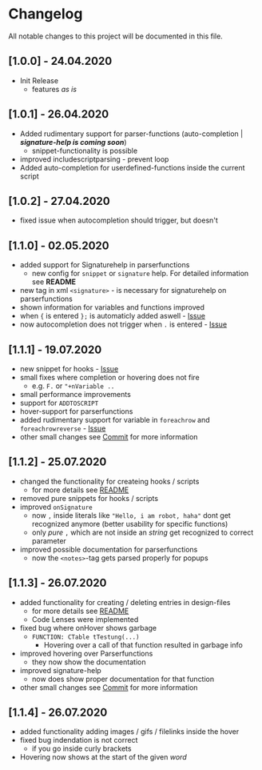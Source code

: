 # Changelog
All notable changes to this project will be documented in this file.

## [1.0.0] - 24.04.2020
- Init Release
  - features *as is*

## [1.0.1] - 26.04.2020
- Added rudimentary support for parser-functions (auto-completion | ***signature-help is coming soon***)
  - snippet-functionality is possible
- improved includescriptparsing - prevent loop
- Added auto-completion for userdefined-functions inside the current script

## [1.0.2] - 27.04.2020
- fixed issue when autocompletion should trigger, but doesn't

## [1.1.0] - 02.05.2020
- added support for Signaturehelp in parserfunctions
  - new config for `snippet` or `signature` help. For detailed information see **README**
- new tag in xml `<signature>` - is necessary for signaturehelp on parserfunctions
- shown information for variables and functions improved
- when `{` is entered `};` is automaticly added aswell - [Issue](https://github.com/Muraxon/FuturecLanguageServer/issues/1)
- now autocompletion does not trigger when `.` is entered - [Issue](https://github.com/Muraxon/FuturecLanguageServer/issues/2)

## [1.1.1] - 19.07.2020
- new snippet for hooks - [Issue](https://github.com/Muraxon/FuturecLanguageServer/issues/7)
- small fixes where completion or hovering does not fire
  - e.g. `F.` or `"+nVariable ..`
- small performance improvements
- support for `ADDTOSCRIPT`
- hover-support for parserfunctions
- added rudimentary support for variable in `foreachrow` and `foreachrowreverse` - [Issue](https://github.com/Muraxon/FuturecLanguageServer/issues/5)
- other small changes see [Commit](https://github.com/Muraxon/FuturecLanguageServer/commit/405da8a3232a9745c1eceed404203f9d1662ef6a) for more information

## [1.1.2] - 25.07.2020
- changed the functionality for createing hooks / scripts
  - for more details see [README](README.md)
- removed pure snippets for hooks / scripts
- improved `onSignature`
  - now `,` inside literals like `"Hello, i am robot, haha"` dont get recognized anymore (better usability for specific functions)
  - only *pure* `,` which are not inside an *string* get recognized to correct parameter
- improved possible documentation for parserfunctions
  - now the `<notes>`-tag gets parsed properly for popups

## [1.1.3] - 26.07.2020
- added functionality for creating / deleting entries in design-files
  - for more details see [README](README.md)
  - Code Lenses were implemented
- fixed bug where onHover shows garbage
  - `FUNCTION: CTable tTestung(...)`
    - Hovering over a call of that function resulted in garbage info
- improved hovering over Parserfunctions
  - they now show the documentation
- improved signature-help
  - now does show proper documentation for that function
- other small changes see [Commit](https://github.com/Muraxon/FuturecLanguageServer/commit/129f19241ec761439a8a7e41c3e141de6a45f626) for more information

## [1.1.4] - 26.07.2020
- added functionality adding images / gifs / filelinks inside the hover
- fixed bug indendation is not correct
  - if you go inside curly brackets
- Hovering now shows at the start of the given *word*